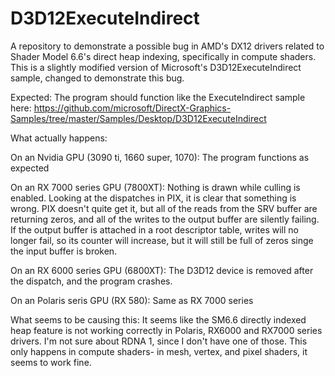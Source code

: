 # D3D12ExecuteIndirect
A repository to demonstrate a possible bug in AMD's DX12 drivers related to Shader Model 6.6's direct heap indexing, specifically in compute shaders. This is a slightly modified version of Microsoft's D3D12ExecuteIndirect sample, changed to demonstrate this bug.

Expected: The program should function like the ExecuteIndirect sample here: https://github.com/microsoft/DirectX-Graphics-Samples/tree/master/Samples/Desktop/D3D12ExecuteIndirect

What actually happens:

On an Nvidia GPU (3090 ti, 1660 super, 1070): The program functions as expected

On an RX 7000 series GPU (7800XT): Nothing is drawn while culling is enabled. Looking at the dispatches in PIX, it is clear that something is wrong. PIX doesn't quite get it, but all of the reads from the SRV buffer are returning zeros, and all of the writes to the output buffer are silently failing. If the output buffer is attached in a root descriptor table, writes will no longer fail, so its counter will increase, but it will still be full of zeros singe the input buffer is broken.

On an RX 6000 series GPU (6800XT): The D3D12 device is removed after the dispatch, and the program crashes.

On an Polaris seris GPU (RX 580): Same as RX 7000 series

What seems to be causing this: It seems like the SM6.6 directly indexed heap feature is not working correctly in Polaris, RX6000 and RX7000 series drivers. I'm not sure about RDNA 1, since I don't have one of those. This only happens in compute shaders- in mesh, vertex, and pixel shaders, it seems to work fine.
